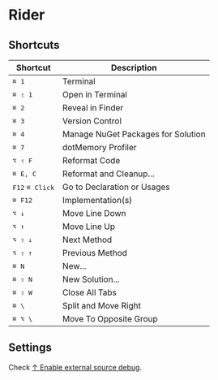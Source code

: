# Rider

## Shortcuts

| Shortcut                          | Description                        |
| --------------------------------- | ---------------------------------- |
| <kbd>⌘ 1 </kbd>                   | Terminal                           |
| <kbd>⌘ ⇧ 1 </kbd>                 | Open in Terminal                   |
| <kbd>⌘ 2 </kbd>                   | Reveal in Finder                   |
| <kbd>⌘ 3 </kbd>                   | Version Control                    |
| <kbd>⌘ 4 </kbd>                   | Manage NuGet Packages for Solution |
| <kbd>⌘ 7 </kbd>                   | dotMemory Profiler                 |
| <kbd>⌥ ⇧ F </kbd>                 | Reformat Code                      |
| <kbd>⌘ E, C </kbd>                | Reformat and Cleanup...            |
| <kbd>F12</kbd> <kbd>⌘ Click</kbd> | Go to Declaration or Usages        |
| <kbd>⌘ F12</kbd>                  | Implementation(s)                  |
| <kbd>⌥ ↓</kbd>                    | Move Line Down                     |
| <kbd>⌥ ↑</kbd>                    | Move Line Up                       |
| <kbd>⌥ ⇧ ↓</kbd>                  | Next Method                        |
| <kbd>⌥ ⇧ ↑</kbd>                  | Previous Method                    |
| <kbd>⌘ N</kbd>                    | New...                             |
| <kbd>⌘ ⇧ N</kbd>                  | New Solution...                    |
| <kbd>⌘ ⇧ W</kbd>                  | Close All Tabs                     |
| <kbd>⌘ \\</kbd>                   | Split and Move Right               |
| <kbd>⌘ ⌥ \\</kbd>                 | Move To Opposite Group             |

## Settings

Check [↑ Enable external source debug](https://youtrack.jetbrains.com/issue/RIDER-33772/Debugger-does-not-stop-at-breakpoints-set-in-decompiled-code-of-external-library).
